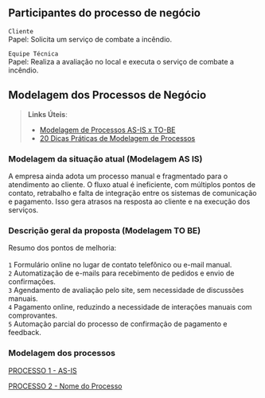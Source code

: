## Participantes do processo de negócio

``Cliente``
<br>
Papel: Solicita um serviço de combate a incêndio.

``Equipe Técnica``
<br>
Papel: Realiza a avaliação no local e executa o serviço de combate a incêndio.

## Modelagem dos Processos de Negócio

> **Links Úteis**:
> - [Modelagem de Processos AS-IS x TO-BE](https://dheka.com.br/modelagem-as-is-to-be/)
> - [20 Dicas Práticas de Modelagem de Processos](https://dheka.com.br/20-dicas-praticas-de-modelagem-de-processos/)

### Modelagem da situação atual (Modelagem AS IS)

A empresa ainda adota um processo manual e fragmentado para o atendimento ao cliente. O fluxo atual é ineficiente, com múltiplos pontos de contato, retrabalho e falta de integração entre os sistemas de comunicação e pagamento. Isso gera atrasos na resposta ao cliente e na execução dos serviços.

### Descrição geral da proposta (Modelagem TO BE)

Resumo dos pontos de melhoria:
<br>
<br>
``1`` Formulário online no lugar de contato telefônico ou e-mail manual. <br>
``2`` Automatização de e-mails para recebimento de pedidos e envio de confirmações. <br>
``3`` Agendamento de avaliação pelo site, sem necessidade de discussões manuais. <br>
``4`` Pagamento online, reduzindo a necessidade de interações manuais com comprovantes. <br>
``5`` Automação parcial do processo de confirmação de pagamento e feedback.

### Modelagem dos processos

[PROCESSO 1 - AS-IS](./processos/processo-1-as-is.md")

[PROCESSO 2 - Nome do Processo](./processos/processo-2-nome-do-processo.md "Detalhamento do Processo 2.")
